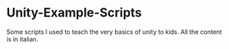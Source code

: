 # Unity-Example-Scripts
Some scripts I used to teach the very basics of unity to kids. All the content is in italian.
